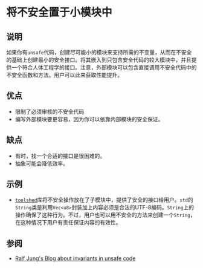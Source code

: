 # 将不安全置于小模块中

## 说明



如果你有`unsafe`代码，创建尽可能小的模块来支持所需的不变量，从而在不安全的基础上创建最小的安全接口。将其嵌入到只包含安全代码的较大模块中，并且提供一个符合人体工程学的接口。注意，外部模块可以包含直接调用不安全代码中的不安全函数和方法。用户可以此来获取性能提升。

## 优点

* 限制了必须审核的不安全代码
* 编写外部模块要更容易，因为你可以依靠内部模块的安全保证。

## 缺点

* 有时，找一个合适的接口是很困难的。
* 抽象可能会降低效率。

## 示例

*  [`toolshed`](https://docs.rs/toolshed)库将不安全操作放在了子模块中，提供了安全的接口给用户。`std`的`String`类是利用`Vec<u8>`封装加上内容必须是合法的UTF-8编码。`String`上的操作确保了这种行为。不过，用户也可以用不安全的方法来创建一个`String`，在这种情况下用户有责任保证内容的有效性。

## 参阅

* [Ralf Jung's Blog about invariants in unsafe code](https://www.ralfj.de/blog/2018/08/22/two-kinds-of-invariants.html)

